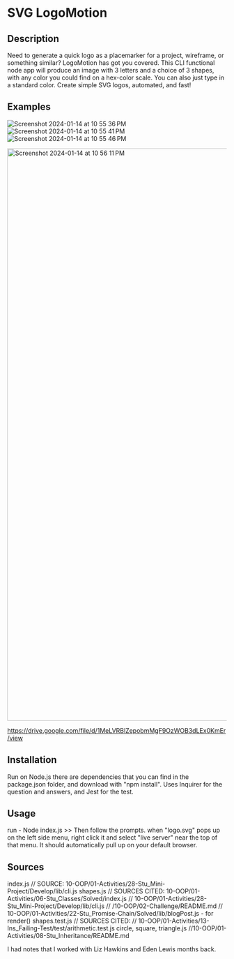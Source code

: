 # SVG LogoMotion

## Description
Need to generate a quick logo as a placemarker for a project, wireframe, or something similar? LogoMotion has got you covered. This CLI functional node app will produce an image with 3 letters and a choice of 3 shapes, with any color you could find on a hex-color scale. You can also just type in a standard color.
Create simple SVG logos, automated, and fast!



## Examples
![Screenshot 2024-01-14 at 10 55 36 PM](https://github.com/NikWhit/LogoMaker10/assets/135679785/d4ca881e-4da2-4d41-8b8c-354639e84fd0)
![Screenshot 2024-01-14 at 10 55 41 PM](https://github.com/NikWhit/LogoMaker10/assets/135679785/42baae0a-c9b1-4885-807f-9f371a79e805)
![Screenshot 2024-01-14 at 10 55 46 PM](https://github.com/NikWhit/LogoMaker10/assets/135679785/25dc3f28-e987-4ea4-b965-8a51ef910da6)

<img width="1312" alt="Screenshot 2024-01-14 at 10 56 11 PM" src="https://github.com/NikWhit/LogoMaker10/assets/135679785/7acc1bb9-29a6-42f1-bca5-368260b92aa2">


https://drive.google.com/file/d/1MeLVRBlZepobmMgF9OzWOB3dLEx0KmEr/view

## Installation
Run on Node.js
there are dependencies that you can find in the package.json folder, and download with "npm install". 
Uses Inquirer for the question and answers, and Jest for the test. 

## Usage
run - Node index.js >> Then follow the prompts. 
when "logo.svg" pops up on the left side menu, right click it and select "live server" near the top of that menu. 
It should automatically pull up on your default browser. 

## Sources
index.js
// SOURCE: 10-OOP/01-Activities/28-Stu_Mini-Project/Develop/lib/cli.js
shapes.js
// SOURCES CITED: 10-OOP/01-Activities/06-Stu_Classes/Solved/index.js
// 10-OOP/01-Activities/28-Stu_Mini-Project/Develop/lib/cli.js
// /10-OOP/02-Challenge/README.md
// 10-OOP/01-Activities/22-Stu_Promise-Chain/Solved/lib/blogPost.js - for render()
shapes.test.js
// SOURCES CITED:
// 10-OOP/01-Activities/13-Ins_Failing-Test/test/arithmetic.test.js
circle, square, triangle.js
//10-OOP/01-Activities/08-Stu_Inheritance/README.md

I had notes that I worked with Liz Hawkins and Eden Lewis months back. 

